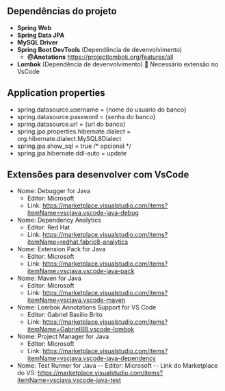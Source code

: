 ## Dependências do projeto

- **Spring Web**
- **Spring Data JPA**
- **MySQL Driver**
- **Spring Boot DevTools**  (Dependência de devenvolvimento)
  - **@Anotations** https://projectlombok.org/features/all
- **Lombok** (Dependência de devenvolvimento) 🛑 Necessário extensão no VsCode


## Application properties

 - spring.datasource.username = {nome do usuario do banco}
 - spring.datasource.password = {senha do banco}
 - spring.datasource.url = {url do banco}
 - spring.jpa.properties.hibernate.dialect = org.hibernate.dialect.MySQL8Dialect
 - spring.jpa.show_sql = true /*  opcional */
 - spring.jpa.hibernate.ddl-auto = update


## Extensões para desenvolver com VsCode

- Nome: Debugger for Java
  - Editor: Microsoft 
  - Link: https://marketplace.visualstudio.com/items?itemName=vscjava.vscode-java-debug
- Nome: Dependency Analytics 
  - Editor: Red Hat 
  - Link: https://marketplace.visualstudio.com/items?itemName=redhat.fabric8-analytics
- Nome: Extension Pack for Java
  - Editor: Microsoft
  - Link: https://marketplace.visualstudio.com/items?itemName=vscjava.vscode-java-pack
- Nome: Maven for Java
  - Editor: Microsoft
  - Link: https://marketplace.visualstudio.com/items?itemName=vscjava.vscode-maven
- Nome: Lombok Annotations Support for VS Code
  - Editor: Gabriel Basilio Brito
  - Link: https://marketplace.visualstudio.com/items?itemName=GabrielBB.vscode-lombok
- Nome: Project Manager for Java
  - Editor: Microsoft
  - Link: https://marketplace.visualstudio.com/items?itemName=vscjava.vscode-java-dependency
- Nome: Test Runner for Java
-- Editor: Microsoft
-- Link do Marketplace do VS: https://marketplace.visualstudio.com/items?itemName=vscjava.vscode-java-test